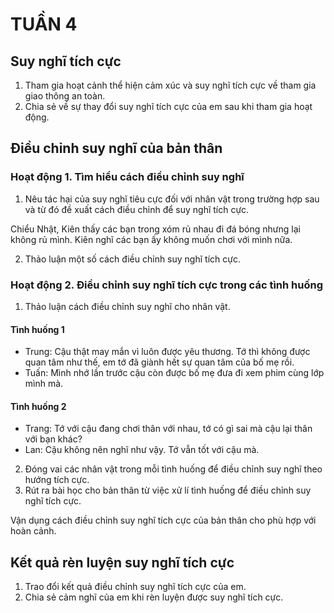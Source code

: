 # TUẦN 4

## Suy nghĩ tích cực
1. Tham gia hoạt cảnh thể hiện cảm xúc và suy nghĩ tích cực về tham gia giao thông an toàn.
2. Chia sẻ về sự thay đổi suy nghĩ tích cực của em sau khi tham gia hoạt động.

## Điều chỉnh suy nghĩ của bản thân

### Hoạt động 1. Tìm hiểu cách điều chỉnh suy nghĩ
1. Nêu tác hại của suy nghĩ tiêu cực đối với nhân vật trong trường hợp sau và từ đó đề xuất cách điều chỉnh để suy nghĩ tích cực.

Chiểu Nhật, Kiên thấy các bạn trong xóm rủ nhau đi đá bóng nhưng lại không rủ mình. Kiên nghĩ các bạn ấy không muốn chơi với mình nữa.

2. Thảo luận một số cách điều chỉnh suy nghĩ tích cực.

### Hoạt động 2. Điều chỉnh suy nghĩ tích cực trong các tình huống
1. Thảo luận cách điều chỉnh suy nghĩ cho nhân vật.

#### Tình huống 1
- Trung: Cậu thật may mắn vì luôn được yêu thương. Tớ thì không được quan tâm như thế, em tớ đã giành hết sự quan tâm của bố mẹ rồi.
- Tuấn: Mình nhớ lần trước cậu còn được bố mẹ đưa đi xem phim cùng lớp mình mà.

#### Tình huống 2
- Trang: Tớ với cậu đang chơi thân với nhau, tớ có gì sai mà cậu lại thân với bạn khác?
- Lan: Cậu không nên nghĩ như vậy. Tớ vẫn tốt với cậu mà.

2. Đóng vai các nhân vật trong mỗi tình huống để điều chỉnh suy nghĩ theo hướng tích cực.
3. Rút ra bài học cho bản thân từ việc xử lí tình huống để điều chỉnh suy nghĩ tích cực.

Vận dụng cách điều chỉnh suy nghĩ tích cực của bản thân cho phù hợp với hoàn cảnh.

## Kết quả rèn luyện suy nghĩ tích cực
1. Trao đổi kết quả điều chỉnh suy nghĩ tích cực của em.
2. Chia sẻ cảm nghĩ của em khi rèn luyện được suy nghĩ tích cực.

